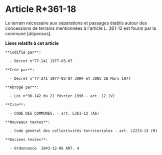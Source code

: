 # Article R*361-18

Le terrain nécessaire aux séparations et passages établis autour des concessions de terrains mentionnées à l'article L.
361-12 est fourni par la commune [*dépenses*].

**Liens relatifs à cet article**

	**Codifié par**:

	  - Décret n°77-241 1977-03-07

	**Créé par**:

	  - Décret n°77-241 1977-03-07 JORF et JONC 18 Mars 1977

	**Abrogé par**:

	  - Loi n°96-142 du 21 février 1996 - art. 12 (V)

	**Cite**:

	  - CODE DES COMMUNES. - art. L361-12 (Ab)

	**Nouveaux textes**:

	  - Code général des collectivités territoriales - art. L2223-13 (M)

	**Anciens textes**:

	  - Ordonnance  1843-12-06 ART. 4
